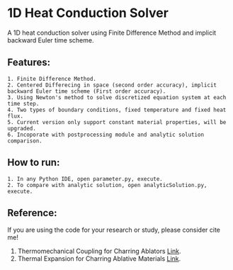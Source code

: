# 1D Heat Conduction Solver
A 1D heat conduction solver using Finite Difference Method and implicit backward Euler time scheme.  

## Features:  
    1. Finite Difference Method.  
    2. Centered Differecing in space (second order accuracy), implicit backward Euler time scheme (First order accuracy).  
    3. Using Newton's method to solve discretized equation system at each time step.  
    4. Two types of boundary conditions, fixed temperature and fixed heat flux.  
    5. Current version only support constant material properties, will be upgraded.  
    6. Incoporate with postprocessing module and analytic solution comparison.   

## How to run:  
    1. In any Python IDE, open parameter.py, execute.  
    2. To compare with analytic solution, open analyticSolution.py, execute.  
    
## Reference:
If you are using the code for your research or study, please consider cite me!
1. Thermomechanical Coupling for Charring Ablators [Link](https://doi.org/10.2514/1.T5194).
2. Thermal Expansion for Charring Ablative Materials [Link](https://doi.org/10.2514/1.T5718).
